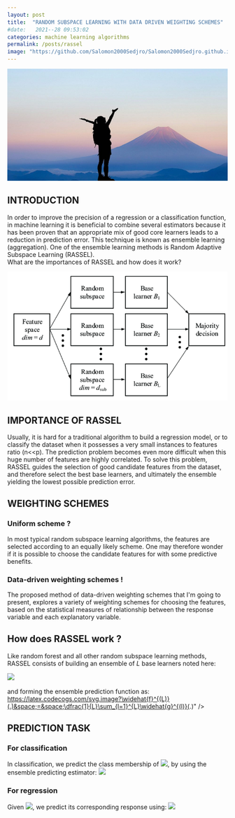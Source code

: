 ```yaml
---
layout: post
title:  "RANDOM SUBSPACE LEARNING WITH DATA DRIVEN WEIGHTING SCHEMES"
#date:   2021--28 09:53:02
categories: machine learning algorithms
permalink: /posts/rassel
image: "https://github.com/Salomon2000Sedjro/Salomon2000Sedjro.github.io/blob/fae3943cb42f4a8e2ef9d9eae764ea227bf4853f/photos/blog1_rassel1.jpg?raw=true"
---
```


![subspace](https://github.com/Salomon2000Sedjro/Salomon2000Sedjro.github.io/blob/fae3943cb42f4a8e2ef9d9eae764ea227bf4853f/photos/blog1_rassel1.jpg?raw=true)

## INTRODUCTION
In order to improve the precision of a regression or a classification function, in machine learning
it is beneficial to combine several estimators because it has been proven that an appropriate mix of
good core learners leads to a reduction in prediction error. This technique is known as ensemble learning
(aggregation). One of the ensemble learning methods is Random Adaptive Subspace Learning (RASSEL).	
What are the importances of RASSEL and how does it work?

![algorithm_layout](https://github.com/Salomon2000Sedjro/Salomon2000Sedjro.github.io/blob/48adef7a1e6114a7579d31b8afd48b37c23c333f/photos/blog1_rassel2.png?raw=true)

## IMPORTANCE OF RASSEL
Usually, it is hard for a traditional algorithm to build a regression model, or to classify the dataset
when it possesses a very small instances to features ratio (n<<p). The prediction problem becomes even
more difficult when this huge number of features are highly correlated.
To solve this problem, RASSEL guides the selection  of good candidate features from the dataset,
and therefore select the best base learners, and ultimately the ensemble yielding the lowest possible
prediction error.

## WEIGHTING SCHEMES
### Uniform scheme ?
In most typical random subspace learning algorithms, the features are selected according to an equally
likely scheme. One may therefore wonder if it is possible to choose the candidate features for with some
predictive benefits.
### Data-driven weighting schemes !
The proposed method of data-driven weighting schemes that I'm going to present, explores a variety of
weighting schemes for choosing the features, based on the statistical measures of relationship between
the response variable and each explanatory variable.

## How does RASSEL work ?
Like random forest and all other random subspace learning methods, RASSEL consists of building an ensemble of $L$ base learners noted here:

<img src="https://latex.codecogs.com/svg.image?\mathcal{G}_{RASSEL}&space;=&space;\{\widehat{g}^{(1)},...,\widehat{g}^{(l)},...,\widehat{g}^{(L)}\}&space;" />

and forming the ensemble prediction function as:
https://latex.codecogs.com/svg.image?\widehat{f}^{(L)}(.)&space;=&space;\dfrac{1}{L}\sum_{l=1}^{L}\widehat{g}^{(l)}(.)" />

## PREDICTION TASK
### For classification
In classification, we predict the class membership of
<img src="https://latex.codecogs.com/svg.image?x^{*}&space;\in&space;\mathcal{X}" />,
by using the ensemble predicting estimator:
<img src="https://latex.codecogs.com/svg.image?\widehat{f}^{(L)}(x^{*})&space;=&space;\underset{y\in\mathcal{Y}}{argmax}\biggl\{\sum_{i=1}^{L}\bigg(\textbf{1}_{(y=\widehat{g}^{(L)}(x^{*}))}\bigg)&space;\biggr\}" />

### For regression
Given
<img src="https://latex.codecogs.com/svg.image?x^{*}&space;\in&space;\mathcal{X}" />,
we predict its corresponding response using:
<img src="https://latex.codecogs.com/svg.image?\widehat{f}^{(L)}(x^{*})&space;=&space;\dfrac{1}{L}\sum_{l=1}^{L}\widehat{g}^{(l)}(x^{*})" />
